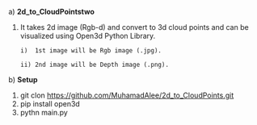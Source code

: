 a) **2d_to_CloudPointstwo**

1) It takes 2d image (Rgb-d) and convert to 3d cloud points and can be visualized using Open3d Python Library.
  
       i)  1st image will be Rgb image (.jpg).
  
       ii) 2nd image will be Depth image (.png).

b) **Setup**

1) git clon https://github.com/MuhamadAlee/2d_to_CloudPoints.git
2) pip install open3d
3) pythn main.py

